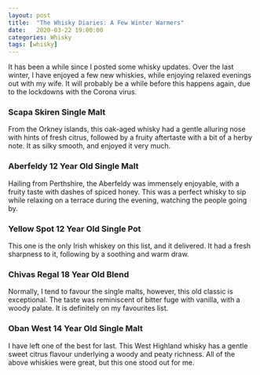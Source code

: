 ```yaml
---
layout: post
title:  "The Whisky Diaries: A Few Winter Warmers"
date:   2020-03-22 19:00:00
categories: Whisky
tags: [whisky]
---
```

It has been a while since I posted some whisky updates. Over the last winter, I have enjoyed a few new whiskies, while enjoying relaxed evenings out with my wife. It will probably be a while before this happens again, due to the lockdowns with the Corona virus.

### Scapa Skiren Single Malt
From the Orkney islands, this oak-aged whisky had a gentle alluring nose with hints of fresh citrus, followed by a fruity aftertaste with a bit of a herby note. It as silky smooth, and enjoyed it very much.
<!-- more -->

### Aberfeldy 12 Year Old Single Malt
Hailing from Perthshire, the Aberfeldy was immensely enjoyable, with a fruity taste with dashes of spiced honey. This was a perfect whisky to sip while relaxing on a terrace during the evening, watching the people going by.

### Yellow Spot 12 Year Old Single Pot
This one is the only Irish whiskey on this list, and it delivered. It had a fresh sharpness to it, following by a soothing and warm draw.

### Chivas Regal 18 Year Old Blend
Normally, I tend to favour the single malts, however, this old classic is exceptional. The taste was reminiscent of bitter fuge with vanilla, with a woody palate. It is definitely on my favourites list.

### Oban West 14 Year Old Single Malt
I have left one of the best for last. This West Highland whisky has a gentle sweet citrus flavour underlying a woody and peaty richness. All of the above whiskies were great, but this one stood out for me.
